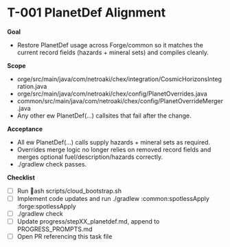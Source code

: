 # T-001 PlanetDef Alignment

**Goal**

- Restore PlanetDef usage across Forge/common so it matches the current record fields (hazards + mineral sets) and compiles cleanly.

**Scope**

- orge/src/main/java/com/netroaki/chex/integration/CosmicHorizonsIntegration.java
- orge/src/main/java/com/netroaki/chex/config/PlanetOverrides.java
- common/src/main/java/com/netroaki/chex/config/PlanetOverrideMerger.java
- Any other
  ew PlanetDef(...) callsites that fail after the change.

**Acceptance**

- All
  ew PlanetDef(...) calls supply hazards + mineral sets as required.
- Overrides merge logic no longer relies on removed record fields and merges optional fuel/description/hazards correctly.
- ./gradlew check passes.

**Checklist**

- [ ] Run ash scripts/cloud_bootstrap.sh
- [ ] Implement code updates and run ./gradlew :common:spotlessApply :forge:spotlessApply
- [ ] ./gradlew check
- [ ] Update progress/stepXX_planetdef.md, append to PROGRESS_PROMPTS.md
- [ ] Open PR referencing this task file
